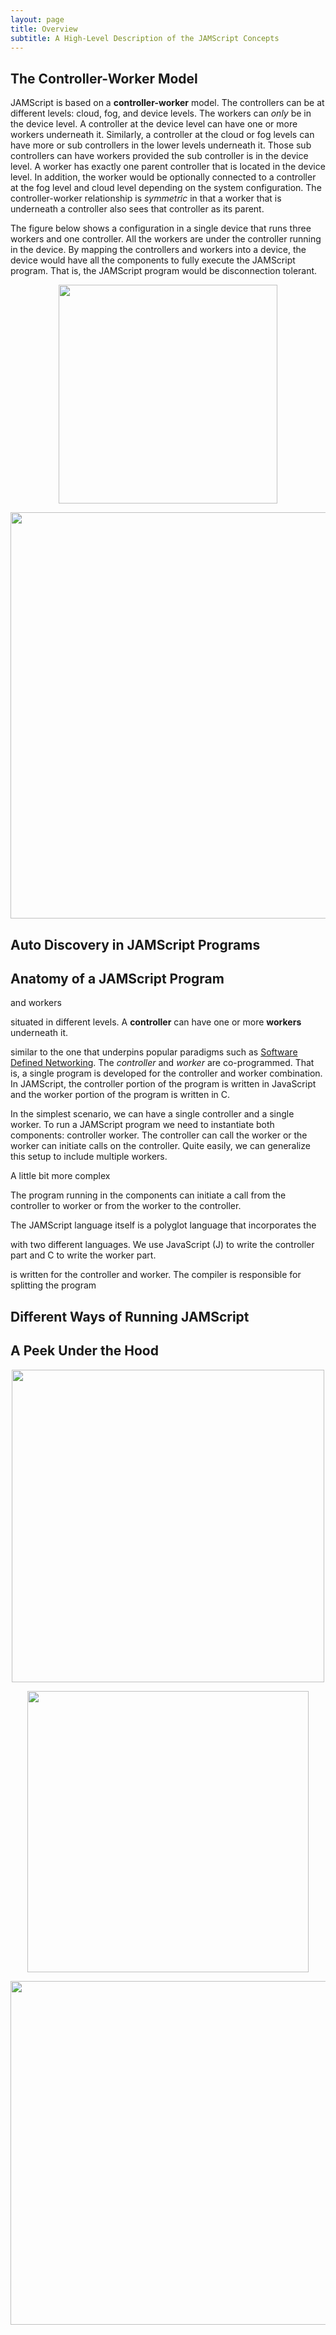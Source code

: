 ```yaml
---
layout: page
title: Overview
subtitle: A High-Level Description of the JAMScript Concepts
---
```


## The Controller-Worker Model

JAMScript is based on a **controller-worker** model. The controllers
can be at different levels: cloud, fog, and device levels. The workers can
*only* be in the device level. A controller at the device level can have one or
more workers underneath it. Similarly, a controller at the cloud or fog levels can have
more or sub controllers in the lower levels underneath it. Those sub controllers can have
workers provided the sub controller is in the device level.
A worker has exactly one parent controller that is located in the device level.
In addition, the worker would be optionally connected to a controller at the fog level and
cloud level depending on the system configuration. The controller-worker relationship is
*symmetric* in that a worker that is underneath a controller also sees that controller as its
parent.  

The figure below shows a configuration in a single device that runs three workers and one
controller. All the workers are under the controller running in the device.
By mapping the controllers and workers into a device, the device would have all the components
to fully execute the JAMScript program. That is, the JAMScript program would be disconnection
tolerant.
<p align="center">
<img src="{{ site.baseurl }}/images/lang/fig4.png" width="350" />
</p>

<!---
    Explain the multi-level configurations
-->

<p align="center">
<img src="{{ site.baseurl }}/images/lang/fig5.png" width="650" />
</p>





## Auto Discovery in JAMScript Programs


## Anatomy of a JAMScript Program


 and workers


situated in different levels.
A **controller** can have one
or more **workers** underneath it.


 similar to the one that
underpins popular paradigms such as [Software Defined
Networking](https://en.wikipedia.org/wiki/Software-defined_networking). The
*controller* and *worker* are co-programmed. That is, a single program is
developed for the controller and worker combination. In JAMScript, the
controller portion of the program is written in JavaScript and the worker
portion of the program is written in C.

In the simplest scenario, we can have a single controller and a single worker.
To run a JAMScript program we need to instantiate both components: controller
worker. The controller can call the worker or the worker can initiate calls on
the controller. Quite easily, we can generalize this setup to include multiple
workers.


A little bit more complex




The program
running in the components can initiate a call from the controller to worker
or from the worker to the controller.






The JAMScript language itself is a polyglot
language that incorporates the


  with two different languages. We use JavaScript (J) to write
the controller part and C to write the worker part.

is written for the controller and
worker. The compiler is responsible for splitting the program


## Different Ways of Running JAMScript


## A Peek Under the Hood



<p align="center">
<img src="{{ site.baseurl }}/images/lang/fig1.jpeg" width="500" />
</p>


<p align="center">
<img src="{{ site.baseurl }}/images/lang/fig2.jpeg" width="450" />
</p>



<p align="center">
<img src="{{ site.baseurl }}/images/lang/fig3.jpeg" width="550" />
</p>

##
